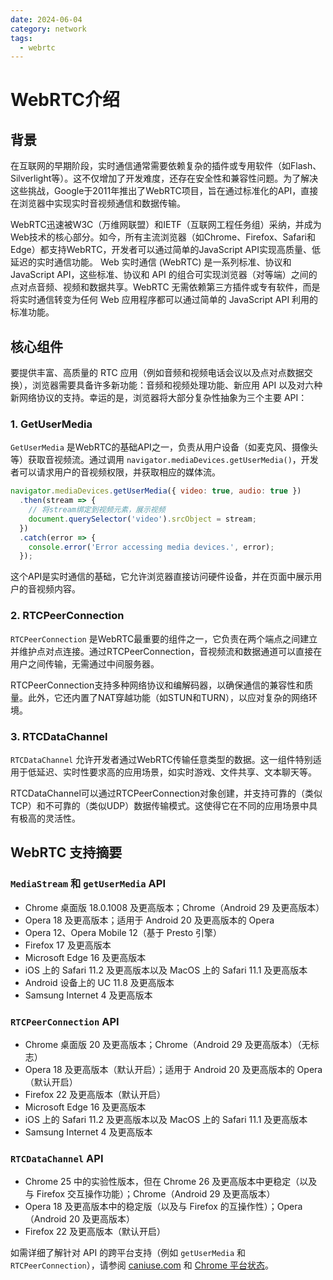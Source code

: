 ```yaml
---
date: 2024-06-04
category: network
tags:
  - webrtc
---
```


# WebRTC介绍

## 背景

在互联网的早期阶段，实时通信通常需要依赖复杂的插件或专用软件（如Flash、Silverlight等）。这不仅增加了开发难度，还存在安全性和兼容性问题。为了解决这些挑战，Google于2011年推出了WebRTC项目，旨在通过标准化的API，直接在浏览器中实现实时音视频通信和数据传输。

WebRTC迅速被W3C（万维网联盟）和IETF（互联网工程任务组）采纳，并成为Web技术的核心部分。如今，所有主流浏览器（如Chrome、Firefox、Safari和Edge）都支持WebRTC，开发者可以通过简单的JavaScript API实现高质量、低延迟的实时通信功能。
Web 实时通信 (WebRTC) 是一系列标准、协议和 JavaScript API，这些标准、协议和 API 的组合可实现浏览器（对等端）之间的点对点音频、视频和数据共享。WebRTC 无需依赖第三方插件或专有软件，而是将实时通信转变为任何 Web 应用程序都可以通过简单的 JavaScript API 利用的标准功能。

## 核心组件

要提供丰富、高质量的 RTC 应用（例如音频和视频电话会议以及点对点数据交换），浏览器需要具备许多新功能：音频和视频处理功能、新应用 API 以及对六种新网络协议的支持。幸运的是，浏览器将大部分复杂性抽象为三个主要 API：

### 1. GetUserMedia

`GetUserMedia` 是WebRTC的基础API之一，负责从用户设备（如麦克风、摄像头等）获取音视频流。通过调用 `navigator.mediaDevices.getUserMedia()`，开发者可以请求用户的音视频权限，并获取相应的媒体流。
```javascript
navigator.mediaDevices.getUserMedia({ video: true, audio: true })
  .then(stream => {
    // 将stream绑定到视频元素，展示视频
    document.querySelector('video').srcObject = stream;
  })
  .catch(error => {
    console.error('Error accessing media devices.', error);
  });
```
这个API是实时通信的基础，它允许浏览器直接访问硬件设备，并在页面中展示用户的音视频内容。

### 2. RTCPeerConnection

`RTCPeerConnection` 是WebRTC最重要的组件之一，它负责在两个端点之间建立并维护点对点连接。通过RTCPeerConnection，音视频流和数据通道可以直接在用户之间传输，无需通过中间服务器。

RTCPeerConnection支持多种网络协议和编解码器，以确保通信的兼容性和质量。此外，它还内置了NAT穿越功能（如STUN和TURN），以应对复杂的网络环境。

### 3. RTCDataChannel

`RTCDataChannel` 允许开发者通过WebRTC传输任意类型的数据。这一组件特别适用于低延迟、实时性要求高的应用场景，如实时游戏、文件共享、文本聊天等。

RTCDataChannel可以通过RTCPeerConnection对象创建，并支持可靠的（类似TCP）和不可靠的（类似UDP）数据传输模式。这使得它在不同的应用场景中具有极高的灵活性。

## WebRTC 支持摘要

### `MediaStream` **和** `getUserMedia` **API**

* Chrome 桌面版 18.0.1008 及更高版本；Chrome（Android 29 及更高版本）
* Opera 18 及更高版本；适用于 Android 20 及更高版本的 Opera
* Opera 12、Opera Mobile 12（基于 Presto 引擎）
* Firefox 17 及更高版本
* Microsoft Edge 16 及更高版本
* iOS 上的 Safari 11.2 及更高版本以及 MacOS 上的 Safari 11.1 及更高版本
* Android 设备上的 UC 11.8 及更高版本
* Samsung Internet 4 及更高版本

### `RTCPeerConnection` **API**

* Chrome 桌面版 20 及更高版本；Chrome（Android 29 及更高版本）（无标志）
* Opera 18 及更高版本（默认开启）；适用于 Android 20 及更高版本的 Opera（默认开启）
* Firefox 22 及更高版本（默认开启）
* Microsoft Edge 16 及更高版本
* iOS 上的 Safari 11.2 及更高版本以及 MacOS 上的 Safari 11.1 及更高版本
* Samsung Internet 4 及更高版本

### `RTCDataChannel` **API**

* Chrome 25 中的实验性版本，但在 Chrome 26 及更高版本中更稳定（以及与 Firefox 交互操作功能）；Chrome（Android 29 及更高版本）
* Opera 18 及更高版本中的稳定版（以及与 Firefox 的互操作性）；Opera（Android 20 及更高版本）
* Firefox 22 及更高版本（默认开启）

如需详细了解针对 API 的跨平台支持（例如 `getUserMedia` 和 `RTCPeerConnection`），请参阅 [caniuse.com](https://caniuse.com/) 和 [Chrome 平台状态](https://chromestatus.com/)。
